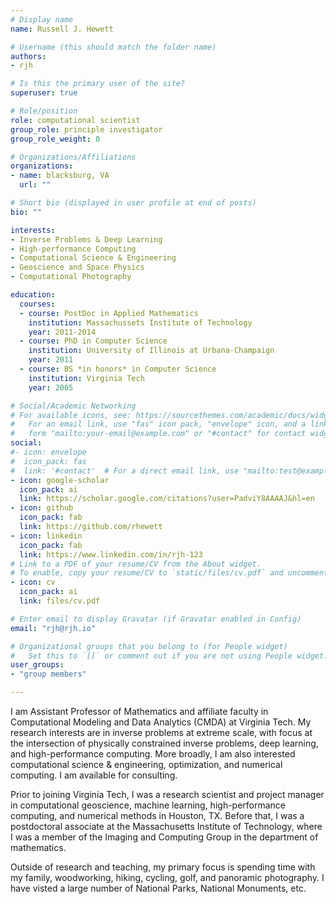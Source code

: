 ```yaml
---
# Display name
name: Russell J. Hewett

# Username (this should match the folder name)
authors:
- rjh

# Is this the primary user of the site?
superuser: true

# Role/position
role: computational scientist
group_role: principle investigator
group_role_weight: 0

# Organizations/Affiliations
organizations:
- name: blacksburg, VA
  url: ""

# Short bio (displayed in user profile at end of posts)
bio: ""

interests:
- Inverse Problems & Deep Learning
- High-performance Computing
- Computational Science & Engineering
- Geoscience and Space Physics
- Computational Photography

education:
  courses:
  - course: PostDoc in Applied Mathematics
    institution: Massachussets Institute of Technology
    year: 2011-2014
  - course: PhD in Computer Science
    institution: University of Illinois at Urbana-Champaign
    year: 2011
  - course: BS *in honors* in Computer Science
    institution: Virginia Tech
    year: 2005

# Social/Academic Networking
# For available icons, see: https://sourcethemes.com/academic/docs/widgets/#icons
#   For an email link, use "fas" icon pack, "envelope" icon, and a link in the
#   form "mailto:your-email@example.com" or "#contact" for contact widget.
social:
#- icon: envelope
#  icon_pack: fas
#  link: '#contact'  # For a direct email link, use "mailto:test@example.org".
- icon: google-scholar
  icon_pack: ai
  link: https://scholar.google.com/citations?user=PadviY8AAAAJ&hl=en
- icon: github
  icon_pack: fab
  link: https://github.com/rhewett
- icon: linkedin
  icon_pack: fab
  link: https://www.linkedin.com/in/rjh-123
# Link to a PDF of your resume/CV from the About widget.
# To enable, copy your resume/CV to `static/files/cv.pdf` and uncomment the lines below.  
- icon: cv
  icon_pack: ai
  link: files/cv.pdf

# Enter email to display Gravatar (if Gravatar enabled in Config)
email: "rjh@rjh.io"

# Organizational groups that you belong to (for People widget)
#   Set this to `[]` or comment out if you are not using People widget.  
user_groups:
- "group members"

---
```


I am Assistant Professor of Mathematics and affiliate faculty in Computational Modeling and Data Analytics (CMDA) at Virginia Tech.  My research interests are in inverse problems at extreme scale, with focus at the intersection of physically constrained inverse problems, deep learning, and high-performance computing.  More broadly, I am also interested computational science & engineering, optimization, and numerical computing.  I am available for consulting.

Prior to joining Virginia Tech, I was a research scientist and project manager in computational geoscience, machine learning, high-performance computing, and numerical methods in Houston, TX.  Before that, I was a postdoctoral associate at the Massachusetts Institute of Technology, where I was a member of the Imaging and Computing Group in the department of mathematics.

Outside of research and teaching, my primary focus is spending time with my family, woodworking, hiking, cycling, golf, and panoramic photography.  I have visted a large number of National Parks, National Monuments, etc.
